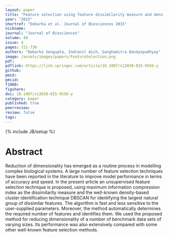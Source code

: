 ```yaml
---
layout: paper
title: "Feature selection using feature dissimilarity measure and density-based clustering: Application to biological data"
year: "2015"
shortref: "Debarka et al. Journal of Biosciences 2015"
nickname:
journal: "Journal of Biosciences"
volume: 40
issue: 4
pages: 721-730
authors: "Debarka Sengupta, Indranil Aich, Sanghamitra Bandyopadhyay"
image: /assets/images/papers/FeatureSelection.png
pdf:
pdflink: https://link.springer.com/article/10.1007/s12038-015-9556-y
github:
pmid:
pmcid:
f1000:
figshare:
doi: 10.1007/s12038-015-9556-y
category: paper
published: true
peerreview:
review: false
tags:
---
```

{% include JB/setup %}


# Abstract

Reduction of dimensionality has emerged as a routine process in modelling complex biological systems. A large number of feature selection techniques have been reported in the literature to improve model performance in terms of accuracy and speed. In the present article an unsupervised feature selection technique is proposed, using maximum information compression index as the dissimilarity measure and the well-known density-based cluster identification technique DBSCAN for identifying the largest natural group of dissimilar features. The algorithm is fast and less sensitive to the user-supplied parameters. Moreover, the method automatically determines the required number of features and identifies them. We used the proposed method for reducing dimensionality of a number of benchmark data sets of varying sizes. Its performance was also extensively compared with some other well-known feature selection methods.

